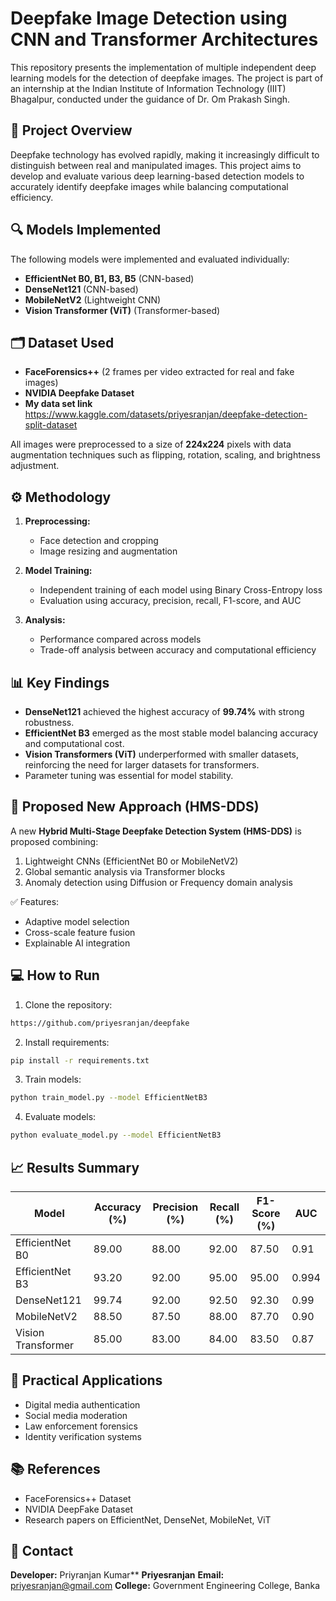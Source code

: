 # Deepfake Image Detection using CNN and Transformer Architectures

This repository presents the implementation of multiple independent deep learning models for the detection of deepfake images. The project is part of an internship at the Indian Institute of Information Technology (IIIT) Bhagalpur, conducted under the guidance of Dr. Om Prakash Singh.

## 📄 Project Overview

Deepfake technology has evolved rapidly, making it increasingly difficult to distinguish between real and manipulated images. This project aims to develop and evaluate various deep learning-based detection models to accurately identify deepfake images while balancing computational efficiency.

## 🔍 Models Implemented

The following models were implemented and evaluated individually:

* **EfficientNet B0, B1, B3, B5** (CNN-based)
* **DenseNet121** (CNN-based)
* **MobileNetV2** (Lightweight CNN)
* **Vision Transformer (ViT)** (Transformer-based)

## 🗂 Dataset Used

* **FaceForensics++** (2 frames per video extracted for real and fake images)
* **NVIDIA Deepfake Dataset**
* **My data set link** 
https://www.kaggle.com/datasets/priyesranjan/deepfake-detection-split-dataset

All images were preprocessed to a size of **224x224** pixels with data augmentation techniques such as flipping, rotation, scaling, and brightness adjustment.

## ⚙️ Methodology

1. **Preprocessing:**

   * Face detection and cropping
   * Image resizing and augmentation

2. **Model Training:**

   * Independent training of each model using Binary Cross-Entropy loss
   * Evaluation using accuracy, precision, recall, F1-score, and AUC

3. **Analysis:**

   * Performance compared across models
   * Trade-off analysis between accuracy and computational efficiency

## 📊 Key Findings

* **DenseNet121** achieved the highest accuracy of **99.74%** with strong robustness.
* **EfficientNet B3** emerged as the most stable model balancing accuracy and computational cost.
* **Vision Transformers (ViT)** underperformed with smaller datasets, reinforcing the need for larger datasets for transformers.
* Parameter tuning was essential for model stability.

## 🚀 Proposed New Approach (HMS-DDS)

A new **Hybrid Multi-Stage Deepfake Detection System (HMS-DDS)** is proposed combining:

1. Lightweight CNNs (EfficientNet B0 or MobileNetV2)
2. Global semantic analysis via Transformer blocks
3. Anomaly detection using Diffusion or Frequency domain analysis

✅ Features:

* Adaptive model selection
* Cross-scale feature fusion
* Explainable AI integration

## 💻 How to Run

1. Clone the repository:

```bash
https://github.com/priyesranjan/deepfake
```

2. Install requirements:

```bash
pip install -r requirements.txt
```

3. Train models:

```bash
python train_model.py --model EfficientNetB3
```

4. Evaluate models:

```bash
python evaluate_model.py --model EfficientNetB3
```

## 📈 Results Summary

| Model              | Accuracy (%) | Precision (%) | Recall (%) | F1-Score (%) | AUC   |
| ------------------ | ------------ | ------------- | ---------- | ------------ | ----- |
| EfficientNet B0    | 89.00        | 88.00         | 92.00      | 87.50        | 0.91  |
| EfficientNet B3    | 93.20        | 92.00         | 95.00      | 95.00        | 0.994 |
| DenseNet121        | 99.74        | 92.00         | 92.50      | 92.30        | 0.99  |
| MobileNetV2        | 88.50        | 87.50         | 88.00      | 87.70        | 0.90  |
| Vision Transformer | 85.00        | 83.00         | 84.00      | 83.50        | 0.87  |

## 📌 Practical Applications

* Digital media authentication
* Social media moderation
* Law enforcement forensics
* Identity verification systems

## 📚 References

* FaceForensics++ Dataset
* NVIDIA DeepFake Dataset
* Research papers on EfficientNet, DenseNet, MobileNet, ViT

## 📧 Contact

**Developer:** Priyranjan Kumar**
**Priyesranjan**
**Email:** [priyesranjan@gmail.com](priyesranjan@gmail.com)
**College:** Government Engineering College, Banka
